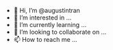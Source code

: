 - 👋 Hi, I’m @augustintran
- 👀 I’m interested in ...
- 🌱 I’m currently learning ...
- 💞️ I’m looking to collaborate on ...
- 📫 How to reach me ...

<!---
augustintran/augustintran is a ✨ special ✨ repository because its `README.md` (this file) appears on your GitHub profile.
You can click the Preview link to take a look at your changes.
--->
